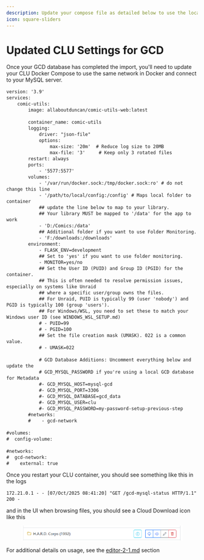 ```yaml
---
description: Update your compose file as detailed below to use the local GCD data
icon: square-sliders
---
```


# Updated CLU Settings for GCD

Once your GCD database has completed the import, you'll need to update your CLU Docker Compose to use the same network in Docker and connect to your MySQL server.

```
version: '3.9'
services:
    comic-utils:
        image: allaboutduncan/comic-utils-web:latest

        container_name: comic-utils
        logging:
            driver: "json-file"
            options:
                max-size: '20m'  # Reduce log size to 20MB
                max-file: '3'     # Keep only 3 rotated files
        restart: always
        ports:
            - '5577:5577'
        volumes:
            - '/var/run/docker.sock:/tmp/docker.sock:ro' # do not change this line
            - '/path/to/local/config:/config' # Maps local folder to container
            ## update the line below to map to your library.
            ## Your library MUST be mapped to '/data' for the app to work
            - 'D:/Comics:/data'
            ## Additional folder if you want to use Folder Monitoring.
            - 'F:/downloads:/downloads'
        environment:
            - FLASK_ENV=development
            ## Set to 'yes' if you want to use folder monitoring.
            - MONITOR=yes/no
            ## Set the User ID (PUID) and Group ID (PGID) for the container.
            ## This is often needed to resolve permission issues, especially on systems like Unraid
            ## where a specific user/group owns the files.
            ## For Unraid, PUID is typically 99 (user 'nobody') and PGID is typically 100 (group 'users').
            ## For Windows/WSL, you need to set these to match your Windows user ID (see WINDOWS_WSL_SETUP.md)
            # - PUID=99
            # - PGID=100
            ## Set the file creation mask (UMASK). 022 is a common value.
            # - UMASK=022
            
            # GCD Database Additions: Uncomment everything below and update the
            # GCD_MYSQL_PASSWORD if you're using a local GCD database for Metadata
            #- GCD_MYSQL_HOST=mysql-gcd
            #- GCD_MYSQL_PORT=3306
            #- GCD_MYSQL_DATABASE=gcd_data
            #- GCD_MYSQL_USER=clu
            #- GCD_MYSQL_PASSWORD=my-password-setup-previous-step
        #networks:
        #    - gcd-network

#volumes:
#  config-volume:

#networks:
#  gcd-network:
#    external: true            
```

Once you restart your CLU container, you should see something like this in the logs

```
172.21.0.1 - - [07/Oct/2025 08:41:20] "GET /gcd-mysql-status HTTP/1.1" 200 -
```

and in the UI when browsing files, you should see a Cloud Download icon like this

<figure><img src="../../.gitbook/assets/Screenshot 2025-10-07 085747.png" alt=""><figcaption></figcaption></figure>

For additional details on usage, see the [editor-2-1.md](../file-management/editor-2-1.md "mention") section
